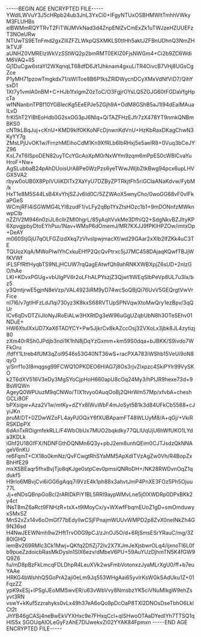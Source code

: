 -----BEGIN AGE ENCRYPTED FILE-----
YWdlLWVuY3J5cHRpb24ub3JnL3YxCi0+IFgyNTUxOSBHMWltTmhhVWkyM3FLUHBs
elBWMmRQYTRvT2FiTWJMVkNad3d4ZnpENlZvCmExZk1uTWJzeHZUUEFzT3NOeURw
NTUwTS9ETnFmd2gxZllIZFZLWkpQSXMKLS0tIHh5aktJZFBnUDhnQ3NmZHlkTVJF
aUNHZ0VMRElzWkVzSStWQ2p2bmRMT0EKIZ0FjsNWGm4+Ci2b9ZC6WdiM6VAQ+lIS
Gj1DuCgw6staYl2WXqnqLT68dfD6Jt1Jhknam4gxuLiTR4OivcB7VHj8UGsCgZce
P1yMH71pzowTmgkdx71/sWIToe8B6P1ksZRlDWycnDCyXMxVdNfViD7/QihYsxD1
1Xt7y1vmIA0nBM+C+HJb1fxlgmZ0zToC/O3FgjrOYsLQ5ZGJG60tFGDaVfgHpcTa
wfNNanbnTPBf10YGBIecKg5EeEPJe5ZGjh9A+OdM8GShB5aJ1I94dEaIMAuaILvD
frKI5hT2YlBtEoHdb0G2sxGG3pJ6NIq+QiTAZFHzEJfr7zX478YT9nmkQNBmBKS0
cNTtkLBqJuj+cKnU+KMD9kIf0KKoNFcDjnwnKdVnU+HzKbRaxDKagChwN3KyYY7g
ZMsLPjUvOK1w/FrnzhMEihoCdM1Kn9XfRLb6IbRHxj5e5aeIR8+0Vuq3bCeJYZ96
KsL7xT6ISpoDEN82uyTCcYGcAoXpM0rNxWYm9zqm6mPpES0cWBlCvaYuHroF+Nw+
AgSLubbaB24pAhDUoisUrA8Pe0WzPzs6yeTWwJWjbZtkBwg94pcx6upLHVGX5VA2
rbyw0oUB0X8PpIVUiiKDlTx2XaYyU7DZByZPTRkjtFh5riGCIaANaKdvw/FybM/k
HxT1e8M5S44LsB4XvYhjSZJv6Id0C/5ZZWAoX5wnyCho/0woGG68vF0vIFkaPGeS
WCmjRFl4iSGWMG4LYI8zudF1/vLFy2qBp1YxZtsHOzc1b1+9mDONnfzMWknwpClb
nZZIV2M946n0ziJL6cIlrZMl0hgrL/85yAqltVvkMe3DfhiQ2+SdgNkvBZJltyKP
6XpvgjpbyDtoEYhPuu1Nav+WMsP6dOmemJ/MR7KXJJ9fPKlHPZOw/imtxOp+DeAY
m060StjGjU7qOLFGZizdXkq7zVIvslpwjmacXf/wd29GAar2xXIb2IfZKk4uC3TE
TQUozXqA/MWoPIwlYhCxkuEHfP2QcQvPtrxc5jJ7MC458DAjaqKQwfTBJjWfKVWf
iFLSFfRtfHyqbTS9NLjHCUW7rqQagEAtwfQh9ahRNKXWBXpjZ6sUD+2nlzGO/hAe
LKI+KDvxPGUg+vbUlgPV6r2oLFhALPYszjZ3Qjwt1IWEqSlbPeVp8UL7u3Ix/bz5
y3QmtjrwE5gjnN8eVzp/VAL4923iRM9yD74wcSoQBjQi76UvV5GEQrgtVwVrFice
nI7l6/v7gtlHFzLdJ1qi730yz3K8kxS68RVTUpSPNVqwXtoMwQry1ezBpv/3qQUr
ICv6qDvDTZiiJloNyJRoEiALw3HXRtDg3eW96uGgUZqbUbN8h3OTeSEhv01NDuE+
HW6XtuIXxUD7XaX6TADYCY+Pw5JjkrCv8kAZccOsj32VXoLx3jbk8JL4zytizj80
zXm40rRSh0JPdjb3ndi1K1hN8jDqYzGxmm+km59S0dqa+bJBKK/S9ivdo7WFkOru
/fdfY1Ltreb4fUM3qZol9546s53G40NT36wS+racPXA783iWShb15VeUi9oN8qyO
y/Srrf1o3I8mqgsg99FCWQ1OPKDEO6HlAG7j8Os3rjvZlxpzc4SkiPYlr99VySKO
k2T6dXV516V3eDy3MgSYoCjpHoH660apU8cOq24My3/hPIJR9hexe73d+9BsWQWn
AgeyQ0WPUuzM9qCNWo/TIX1tvyo0AuqOoBj2QHrWm57Mp/xfvbA+cheshGCLi8OF
bPXsigw+Aza2V1w/mtKy+dZYx8lWuWbF4mJoSyt5B1k3d84UFkCb5588+cJyiJKn
pruM/DT+0ZDwWZoFL4ayPJOQxY6fXUBApamFT48WLUyM8/A+qGj/+VkiRRSKDpPX
6dAnTxROigmfekRLL/F4WbObUx7MUO2bqkdky77QLIUqUjU6hWfUKO1LYda3KDLk
iGhf2U18GfFX/NDNFGthDQNMn6Q3y+pbJ2em8unhQEim0CJTJsdzQkNNAgeV6nKU
re6FqmT+CX18o0kmNz/QvFCwgtRhSYaMM5ApXdITVzAgZw0Vh/R4BopZxBhHfE29
mxXSBEaqr5fhxBvjTjo8qKJge0stpCev0pmsiQNRoDH+/NK28RWDvnOqZ1qdukf5
H9rlo6MBvjCvi6iGG6gAqq7i9VzE4k1ph88x3ahvtJmP4PnXE3FOz5Ph5Ojuu77L
Jj+eNDsQBnpGoBcl2rARlDkPiY1BL5RRI9aypWMvLne5j0lXWDRp0DPxBKk2y4ct
lNsT8mZ6aRct9FNHzR+txX+t9lMoyCx/y+WXwfFbqmEUoZ1gD+smOmduwyxSMxSZ
MnS2xZx14v6oOmGf77bEdyllwCSjFPnajmWUUvWMPD2p8ZvX0neINkZh4G9N36sd
H4NwJEEWNmh9w2HftTrvO0G9pCJ/zJnOJ5O/d+6RjSmsESrYRauC/mg/3Z80lGHQ
iemBv269RMlc3Ck1Mwj+QKfq2DfiZj72Iv2X7XJmJeXjsbwrOLq4/ijxnoTl6L0f
b9pueZzdoicbRasMkDysln1SlX6ezv/dMbeV6PU+59AuYUzDjhmTN5K4fGW9Q9Z6
fu/mD8pBzFkLmcqFDLDhpR4LeuXVk2wsFmbVotonxzJyaMLrXgU0/ff+b7euYAAe
HRKG4bWshhQSGoPrA2aji0eLm9Jq553WHgAai65yvIrKsWGkSAdUku1Z+01FqzZZ
ypK9xESj+IPSglJEoMM5wvER/u63vWbVvy8NmsbzYK5ciVNuMIkgW9ehZsyvt3RN
vswY+kKuf5zzrahyks0vLx49h37eA6oQo8pDcOaP8TXl2DNOsDseTbhO6LklCt2t
JhYB46gCASj4neBwEkVYXHxc9e7FHxqCcl+qlSHwoOTAaDYedIYh7TTSQ1qHIS5x
SGOUqAIOLeGyFzAhE7DlJwekvZi02YYAK84Fpmxn
-----END AGE ENCRYPTED FILE-----
